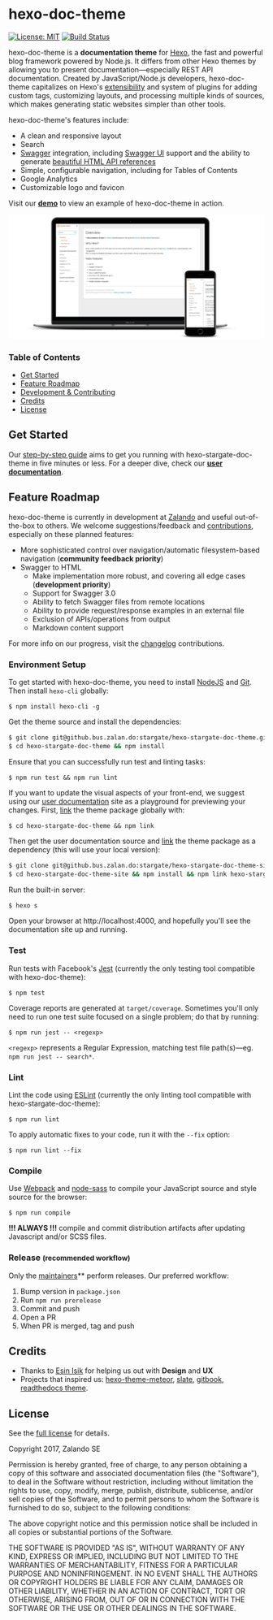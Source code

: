 hexo-doc-theme
=======================

[![License: MIT](https://img.shields.io/badge/License-MIT-yellow.svg)](https://opensource.org/licenses/MIT)
[![Build Status](https://travis-ci.org/zalando-incubator/hexo-theme-doc.svg?branch=master)](https://travis-ci.org/zalando-incubator/hexo-theme-doc) 

hexo-doc-theme is a **documentation theme** for [Hexo](https://hexo.io/), the fast and powerful blog framework powered by Node.js. It differs from other Hexo themes by allowing you to present documentation—especially REST API documentation. Created by JavaScript/Node.js developers, hexo-doc-theme capitalizes on Hexo's [extensibility](https://hexo.io/api/) and system of plugins for adding custom tags, customizing layouts, and processing multiple kinds of sources, which makes generating static websites simpler than other tools.

hexo-doc-theme's features include:

* A clean and responsive layout
* Search
* [Swagger](https://swagger.io/) integration, including [Swagger UI](https://pages.github.bus.zalan.do/stargate/hexo-stargate-doc-theme-site/usage-and-configuration/swagger-ui.html) support and the ability to generate [beautiful HTML API references](https://pages.github.bus.zalan.do/stargate/hexo-stargate-doc-theme-site/usage-and-configuration/swagger-to-html.html)
* Simple, configurable navigation, including for Tables of Contents
* Google Analytics
* Customizable logo and favicon

Visit our **[demo](https://pages.github.bus.zalan.do/stargate/hexo-stargate-doc-theme-site)** to view an example of hexo-doc-theme in action.

![Theme Mockup](./mockup_1.jpg)

### Table of Contents

* [Get Started](#get-started)
* [Feature Roadmap](#feature-roadmap)
* [Development & Contributing](#development-and-contributing)
* [Credits](#credits)
* [License](#license)

## <a name="get-started"></a> Get Started

Our [step-by-step guide](https://pages.github.bus.zalan.do/stargate/hexo-stargate-doc-theme-site/get-started.html) aims to get you running with hexo-stargate-doc-theme in five minutes or less. For a deeper dive, check our **[user documentation](https://pages.github.bus.zalan.do/stargate/hexo-stargate-doc-theme-site/)**.

## <a name="roadmap"></a> Feature Roadmap

hexo-doc-theme is currently in development at [Zalando](https://jobs.zalando.com/tech/) and useful out-of-the-box to others. We welcome suggestions/feedback and [contributions](./CONTRIBUTING.md), especially on these planned features:

* More sophisticated control over navigation/automatic filesystem-based navigation (**community feedback priority**)
* Swagger to HTML
  * Make implementation more robust, and covering all edge cases (**development priority**)
  * Support for Swagger 3.0
  * Ability to fetch Swagger files from remote locations
  * Ability to provide request/response examples in an external file
  * Exclusion of APIs/operations from output
  * Markdown content support

For more info on our progress, visit the [changelog](./CHANGELOG.md) contributions.

### Environment Setup
To get started with hexo-doc-theme, you need to install [NodeJS](https://nodejs.org/en/) and [Git](https://git-scm.com/). Then install `hexo-cli` globally:

```
$ npm install hexo-cli -g
```

Get the theme source and install the dependencies:

```bash
$ git clone git@github.bus.zalan.do:stargate/hexo-stargate-doc-theme.git
$ cd hexo-stargate-doc-theme && npm install
```

Ensure that you can successfully run test and linting tasks:

```
$ npm run test && npm run lint
```

If you want to update the visual aspects of your front-end, we suggest using our [user documentation](https://pages.github.bus.zalan.do/stargate/hexo-stargate-doc-theme-site/) site as a playground for previewing your changes. First, [link](https://docs.npmjs.com/cli/link) the theme package globally with:

```
$ cd hexo-stargate-doc-theme && npm link
```

Then get the user documentation source and [link](https://docs.npmjs.com/cli/link) the theme package as a dependency (this will use your local version):

```bash
$ git clone git@github.bus.zalan.do:stargate/hexo-stargate-doc-theme-site.git
$ cd hexo-stargate-doc-theme-site && npm install && npm link hexo-stargate-doc-theme
```

Run the built-in server:

```bash
$ hexo s
```

Open your browser at http://localhost:4000, and hopefully you'll see the documentation site up and running.

### Test

Run tests with Facebook's [Jest](https://facebook.github.io/jest/) (currently the only testing tool compatible with hexo-doc-theme):

```
$ npm test
```

Coverage reports are generated at `target/coverage`. Sometimes you'll only need to run one test suite focused on a single problem; do that by running:

```
$ npm run jest -- <regexp>
```

`<regexp>` represents a Regular Expression, matching test file path(s)—eg. `npm run jest -- search*`.

### Lint

Lint the code using [ESLint](http://eslint.org/) (currently the only linting tool compatible with hexo-stargate-doc-theme):

```
$ npm run lint
```

To apply automatic fixes to your code, run it with the `--fix` option:

```
$ npm run lint --fix
```

### Compile

Use [Webpack](https://github.com/webpack/webpack) and [node-sass](https://github.com/sass/node-sass) to compile your JavaScript source and style source for the browser:

```
$ npm run compile
```

**!!! ALWAYS !!!** compile and commit distribution artifacts after updating Javascript and/or SCSS files.

### Release <small>(recommended workflow)</small>

Only the [maintainers](./MAINTAINERS)** perform releases. Our preferred workflow:

1. Bump version in `package.json`
2. Run `npm run prerelease`
3. Commit and push
4. Open a PR
5. When PR is merged, tag and push

## <a name="credits"></a> Credits

* Thanks to [Esin Isik](https://www.linkedin.com/in/esinis/) for helping us out with **Design** and **UX**
* Projects that inspired us: [hexo-theme-meteor](https://github.com/meteor/hexo-theme-meteor), [slate](https://github.com/lord/slate), [gitbook](https://github.com/GitbookIO/gitbook), [readthedocs theme](https://github.com/rtfd/sphinx_rtd_theme).

## <a name="license"></a> License

See the [full license](./LICENSE) for details.

Copyright 2017, Zalando SE

Permission is hereby granted, free of charge, to any person obtaining a copy of this software and associated documentation files (the "Software"), to deal in the Software without restriction, including without limitation the rights to use, copy, modify, merge, publish, distribute, sublicense, and/or sell copies of the Software, and to permit persons to whom the Software is furnished to do so, subject to the following conditions:

The above copyright notice and this permission notice shall be included in all copies or substantial portions of the Software.

THE SOFTWARE IS PROVIDED "AS IS", WITHOUT WARRANTY OF ANY KIND, EXPRESS OR IMPLIED, INCLUDING BUT NOT LIMITED TO THE WARRANTIES OF MERCHANTABILITY, FITNESS FOR A PARTICULAR PURPOSE AND NONINFRINGEMENT. IN NO EVENT SHALL THE AUTHORS OR COPYRIGHT HOLDERS BE LIABLE FOR ANY CLAIM, DAMAGES OR OTHER LIABILITY, WHETHER IN AN ACTION OF CONTRACT, TORT OR OTHERWISE, ARISING FROM, OUT OF OR IN CONNECTION WITH THE SOFTWARE OR THE USE OR OTHER DEALINGS IN THE SOFTWARE.

